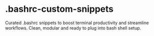 # .bashrc-custom-snippets
Curated .bashrc snippets to boost terminal productivity and streamline workflows. Clean, modular and ready to plug into bash shell setup.
